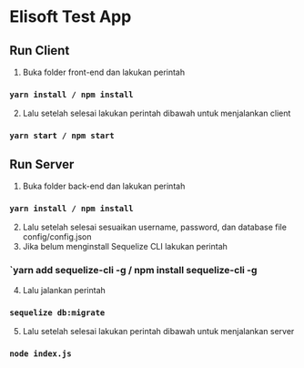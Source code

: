 # Elisoft Test App

## Run Client

1. Buka folder front-end dan lakukan perintah

### `yarn install / npm install`

2. Lalu setelah selesai lakukan perintah dibawah untuk menjalankan client

### `yarn start / npm start`

## Run Server

1. Buka folder back-end dan lakukan perintah

### `yarn install / npm install`

2. Lalu setelah selesai sesuaikan username, password, dan database file config/config.json
3. Jika belum menginstall Sequelize CLI lakukan perintah

### `yarn add sequelize-cli -g / npm install sequelize-cli -g

4. Lalu jalankan perintah

### `sequelize db:migrate`

5. Lalu setelah selesai lakukan perintah dibawah untuk menjalankan server

### `node index.js`
